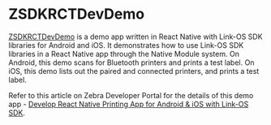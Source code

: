 # ZSDKRCTDevDemo
[ZSDKRCTDevDemo](https://github.com/ZebraDevs/Zebra-Printer-Samples/tree/ZSDKRCTDevDemo) is a demo app written in React Native with Link-OS SDK libraries for Android and iOS. It demonstrates how to use Link-OS SDK libraries in a React Native app through the Native Module system. On Android, this demo scans for Bluetooth printers and prints a test label. On iOS, this demo lists out the paired and connected printers, and prints a test label.

Refer to this article on Zebra Developer Portal for the details of this demo app - [Develop React Native Printing App for Android & iOS with Link-OS SDK](https://developer.zebra.com/blog/develop-react-native-printing-app-android-ios-link-os-sdk).
